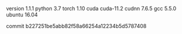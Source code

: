 version 1.1.1
python 3.7
torch 1.10
cuda cuda-11.2
cudnn 7.6.5
gcc 5.5.0
ubuntu 16.04

commit b227251be5abb82f58a66254a12234b5d5787408